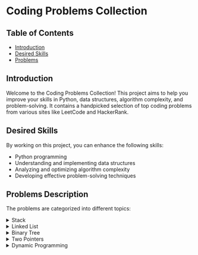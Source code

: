 # Coding Problems Collection

## Table of Contents
- [Introduction](#introduction)
- [Desired Skills](#desired-skills)
- [Problems](#problems)

## Introduction

Welcome to the Coding Problems Collection! This project aims to help you improve your skills in Python, data structures, algorithm complexity, and problem-solving. It contains a handpicked selection of top coding problems from various sites like LeetCode and HackerRank.

## Desired Skills

By working on this project, you can enhance the following skills:
- Python programming
- Understanding and implementing data structures
- Analyzing and optimizing algorithm complexity
- Developing effective problem-solving techniques

## Problems Description

The problems are categorized into different topics:

<details>
  <summary>Stack</summary>

  - [Removing Stars From a String](https://leetcode.com/problems/removing-stars-from-a-string/?envType=study-plan-v2&envId=leetcode-75)
  - [Asteroid Collision](https://leetcode.com/problems/asteroid-collision/?envType=study-plan-v2&envId=leetcode-75)
  - [Decode string](https://leetcode.com/problems/decode-string/?envType=study-plan-v2&envId=leetcode-75)
  
</details>

<details>
  <summary>Linked List</summary>

  - [Delete Middle Node of a Linked List](https://leetcode.com/problems/delete-the-middle-node-of-a-linked-list/?envType=study-plan-v2&envId=leetcode-75)
  - [Odd Even Linked List](https://leetcode.com/problems/odd-even-linked-list/?envType=study-plan-v2&envId=leetcode-75)
  - [Reverse Linked List](https://leetcode.com/problems/reverse-linked-list/?envType=study-plan-v2&envId=leetcode-75)
  - [Maximum Twin Sum of a Linked List](https://leetcode.com/problems/maximum-twin-sum-of-a-linked-list/?envType=study-plan-v2&envId=leetcode-75)
  
</details>

<details>
  <summary>Binary Tree</summary>

  - [Maximum Depth of Binary Tree](https://leetcode.com/problems/maximum-depth-of-binary-tree/?envType=study-plan-v2&envId=leetcode-75)
  - [Leaf-Similar Trees](https://leetcode.com/problems/leaf-similar-trees/?envType=study-plan-v2&envId=leetcode-75)
  - [Count Good Nodes in Binary Tree](https://leetcode.com/problems/count-good-nodes-in-binary-tree/?envType=study-plan-v2&envId=leetcode-75)
  
</details>

<details>
  <summary>Two Pointers</summary>

  - [Move Zeros](https://leetcode.com/problems/move-zeroes/?envType=study-plan-v2&envId=leetcode-75)
  - [Is Subsequence](https://leetcode.com/problems/is-subsequence/?envType=study-plan-v2&envId=leetcode-75)
  - [Max Number of K-Sum Pairs](https://leetcode.com/problems/max-number-of-k-sum-pairs/?envType=study-plan-v2&envId=leetcode-75)
  
</details>

<details>
  <summary>Dynamic Programming</summary>

  - [N-th Tribonacci Numbe](https://leetcode.com/problems/n-th-tribonacci-number/?envType=study-plan-v2&envId=leetcode-75)
  - [Min Cost Climbing Stairs](https://leetcode.com/problems/min-cost-climbing-stairs/?envType=study-plan-v2&envId=leetcode-75)
  - [House Rober](https://leetcode.com/problems/house-robber/?envType=study-plan-v2&envId=leetcode-75)
  - [Unique Paths](https://leetcode.com/problems/unique-paths/?envType=study-plan-v2&envId=leetcode-75)
  
</details>

</details>
